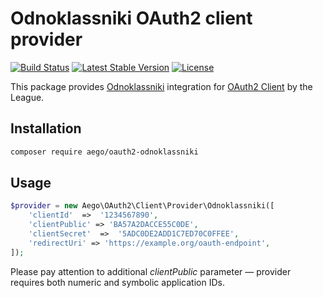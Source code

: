 # Odnoklassniki OAuth2 client provider

[![Build Status](https://travis-ci.org/rakeev/oauth2-odnoklassniki.svg?branch=master)](https://travis-ci.org/rakeev/oauth2-odnoklassniki)
[![Latest Stable Version](https://img.shields.io/packagist/v/aego/oauth2-odnoklassniki.svg)](https://packagist.org/packages/aego/oauth2-odnoklassniki)
[![License](https://img.shields.io/packagist/l/aego/oauth2-odnoklassniki.svg)](https://packagist.org/packages/aego/oauth2-odnoklassniki)

This package provides [Odnoklassniki](http://ok.ru) integration for [OAuth2 Client](https://github.com/thephpleague/oauth2-client) by the League.

## Installation

```sh
composer require aego/oauth2-odnoklassniki
```

## Usage

```php
$provider = new Aego\OAuth2\Client\Provider\Odnoklassniki([
    'clientId'  =>  '1234567890',
    'clientPublic' => 'BA57A2DACCE55C0DE',
    'clientSecret'  =>  '5ADC0DE2ADD1C7ED70C0FFEE',
    'redirectUri' => 'https://example.org/oauth-endpoint',
]);
```

Please pay attention to additional _clientPublic_ parameter — provider requires both numeric and symbolic application IDs.
